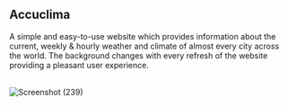 <h2>Accuclima</h2>
A simple and easy-to-use website which provides information about the current, weekly & hourly weather and climate of almost every city across the world. The background changes with every refresh of the website providing a pleasant user experience.<br>

<br>![Screenshot (239)](https://user-images.githubusercontent.com/84090655/135656607-d21059d1-ed93-4dd4-8694-3c496849198a.png)
